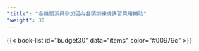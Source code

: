 ```yaml
---
"title": "各機關派員參加國內各項訓練或講習費用補助"
"weight": 30
---
```


{{< book-list id="budget30" data="items" color="#00979c" >}}
